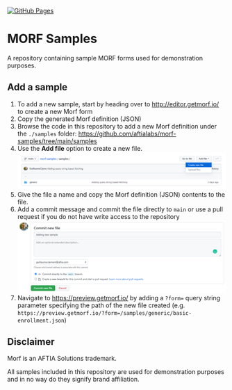 [![GitHub Pages](https://github.com/aftialabs/morf-samples/actions/workflows/pages/pages-build-deployment/badge.svg)](https://github.com/aftialabs/morf-samples/actions/workflows/pages/pages-build-deployment)
# MORF Samples

A repository containing sample MORF forms used for demonstration purposes.

## Add a sample

1. To add a new sample, start by heading over to http://editor.getmorf.io/ to create a new Morf form
2. Copy the generated Morf definition (JSON)
3. Browse the code in this repository to add a new Morf definition under the `./samples` folder: https://github.com/aftialabs/morf-samples/tree/main/samples
4. Use the **Add file** option to create a new file.
    ![Add files](./.github/docs/addfiles.png "Add files")
5. Give the file a name and copy the Morf definition (JSON) contents to the file.
6. Add a commit message and commit the file directly to `main` or use a pull request if you do not have write access to the repository
    ![Commit new file](./.github/docs/commitfile.png "Commit new file")
7. Navigate to https://preview.getmorf.io/ by adding a `?form=` query string parameter specifying the path of the new file created (e.g. `https://preview.getmorf.io/?form=/samples/generic/basic-enrollment.json`)

## Disclaimer

Morf is an AFTIA Solutions trademark. 

All samples included in this repository are used for demonstration purposes and in no way do they signify brand affiliation. 